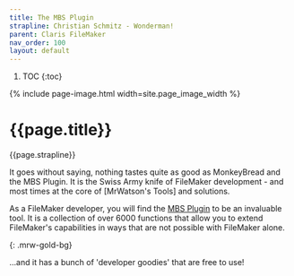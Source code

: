 ```yaml
---
title: The MBS Plugin
strapline: Christian Schmitz - Wonderman!
parent: Claris FileMaker
nav_order: 100
layout: default
---
```

1. TOC
{:toc}

{% include page-image.html width=site.page_image_width %}

# {{page.title}}

{{page.strapline}}

It goes without saying, nothing tastes quite as good as MonkeyBread and the MBS Plugin. It is the Swiss Army knife of FileMaker development - and most times at the core of [MrWatson's Tools] and solutions.

As a FileMaker developer, you will find the [MBS Plugin](https://www.monkeybreadsoftware.de/filemaker/) to be an invaluable tool. It is a collection of over 6000 functions that allow you to extend FileMaker's capabilities in ways that are not possible with FileMaker alone.

{: .mrw-gold-bg}

…and it has a bunch of 'developer goodies' that are free to use!
